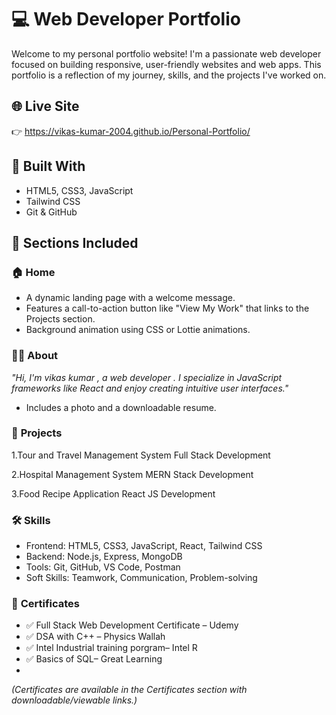 # 💻 Web Developer Portfolio

Welcome to my personal portfolio website! I'm a passionate web developer focused on building responsive, user-friendly websites and web apps. This portfolio is a reflection of my journey, skills, and the projects I've worked on.

## 🌐 Live Site
👉 https://vikas-kumar-2004.github.io/Personal-Portfolio/

## 🚀 Built With
- HTML5, CSS3, JavaScript
- Tailwind CSS
- Git & GitHub

## 📂 Sections Included

### 🏠 **Home**
- A dynamic landing page with a welcome message.
- Features a call-to-action button like "View My Work" that links to the Projects section.
- Background animation using CSS or Lottie animations.

### 👨‍💻 **About**
  _"Hi, I'm vikas kumar , a web developer . I specialize in JavaScript frameworks like React and enjoy creating intuitive user interfaces."_
- Includes a photo and a downloadable resume.

### 📁 **Projects**

1.Tour and Travel Management System
Full Stack Development

2.Hospital Management System
MERN Stack Development

3.Food Recipe Application
React JS Development

### 🛠️ **Skills**
- Frontend: HTML5, CSS3, JavaScript, React, Tailwind CSS
- Backend: Node.js, Express, MongoDB
- Tools: Git, GitHub, VS Code,  Postman
- Soft Skills: Teamwork, Communication, Problem-solving


### 📜 **Certificates**
- ✅ Full Stack Web  Development Certificate – Udemy
- ✅ DSA with C++ – Physics Wallah
- ✅ Intel Industrial training porgram– Intel R
-  ✅ Basics of SQL–  Great Learning
-   
*(Certificates are available in the Certificates section with downloadable/viewable links.)*
